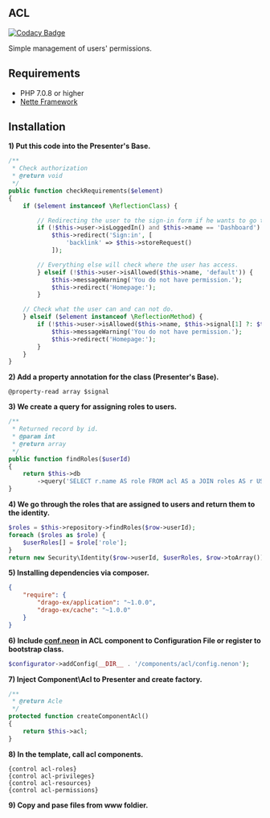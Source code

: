 
## ACL

[![Codacy Badge](https://api.codacy.com/project/badge/Grade/e26c8a01b9674c198a68185187c469a7)](https://www.codacy.com/app/accgit/Acl?utm_source=github.com&utm_medium=referral&utm_content=accgit/Acl&utm_campaign=badger)

Simple management of users' permissions.

## Requirements

- PHP 7.0.8 or higher
- [Nette Framework](https://github.com/nette/nette)

## Installation

**1) Put this code into the Presenter's Base.**

```php
/**
 * Check authorization
 * @return void
 */
public function checkRequirements($element)
{
	if ($element instanceof \ReflectionClass) {

		// Redirecting the user to the sign-in form if he wants to go to the administration.
		if (!$this->user->isLoggedIn() and $this->name == 'Dashboard') {
			$this->redirect('Sign:in', [
				'backlink' => $this->storeRequest()
			]);

		// Everything else will check where the user has access.
		} elseif (!$this->user->isAllowed($this->name, 'default')) {
			$this->messageWarning('You do not have permission.');
			$this->redirect('Homepage:');
		}

	// Check what the user can and can not do.
	} elseif ($element instanceof \ReflectionMethod) {
		if (!$this->user->isAllowed($this->name, $this->signal[1] ?: $this->action)) {
			$this->messageWarning('You do not have permission.');
			$this->redirect('Homepage:');
		}
	}
}
```

**2) Add a property annotation for the class (Presenter's Base).**

```
@property-read array $signal
```

**3) We create a query for assigning roles to users.**

```php
/**
 * Returned record by id.
 * @param int
 * @return array
 */
public function findRoles($userId)
{
	return $this->db
		->query('SELECT r.name AS role FROM acl AS a JOIN roles AS r USING (roleId) WHERE a.userId = ?', $userId);
}
```

**4) We go through the roles that are assigned to users and return them to the identity.**

```php
$roles = $this->repository->findRoles($row->userId);
foreach ($roles as $role) {
	$userRoles[] = $role['role'];
}
return new Security\Identity($row->userId, $userRoles, $row->toArray());
```

**5) Installing dependencies via composer.**

```json
{
	"require": {
		"drago-ex/application": "~1.0.0",
		"drago-ex/cache": "~1.0.0"
	}
}
```

**6) Include [conf.neon](https://github.com/accgit/acl/blob/master/acl/conf.neon) in ACL component to Configuration File or register to bootstrap class.**

```php
$configurator->addConfig(__DIR__ . '/components/acl/config.nenon');
```

**7) Inject Component\Acl to Presenter and create factory.**

```php
/**
 * @return Acle
 */
protected function createComponentAcl()
{
	return $this->acl;
}
```

**8) In the template, call acl components.**

```latte
{control acl-roles}
{control acl-privileges}
{control acl-resources}
{control acl-permissions}
```

**9) Copy and pase files from www foldier.**
